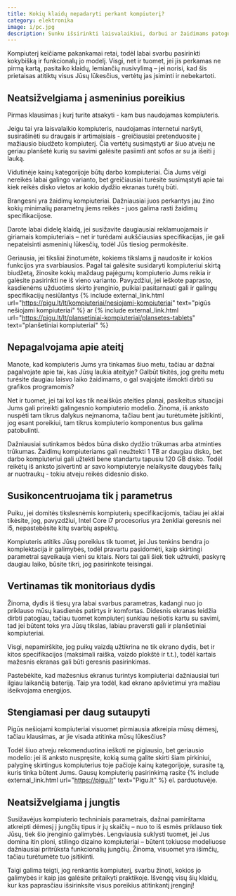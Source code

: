 ```yaml
---
title: Kokių klaidų nepadaryti perkant kompiuterį?
category: elektronika
image: i/pc.jpg
description: Sunku išsirinkti laisvalaikiui, darbui ar žaidimams patogų kompiuterį kai prekyboje toks gausus asortimentas. Pasirinkimas bus lengvesnis, jeigu išvengsite kai kurių kompiuterių pirkimo klaidų.
---
```


Kompiuterį keičiame pakankamai retai, todėl labai svarbu pasirinkti kokybišką ir funkcionalų jo modelį. Visgi, net ir tuomet, jei jis perkamas ne pirmą kartą, pasitaiko klaidų, lemiančių nusivylimą – jei norisi, kad šis prietaisas atitiktų visus Jūsų lūkesčius, vertėtų jas įsiminti ir nebekartoti.

## Neatsižvelgiama į asmeninius poreikius

Pirmas klausimas į kurį turite atsakyti - kam bus naudojamas kompiuteris.

Jeigu tai yra laisvalaikio kompiuteris, naudojamas internetui naršyti, susirašinėti su draugais ir artimaisiais - greičiausiai pretenduosite į mažiausio biudžeto kompiuterį. Čia vertėtų susimąstyti ar šiuo atveju ne geriau planšetė kurią su savimi galėsite pasiimti ant sofos ar su ja išeiti į lauką.

Vidutinėje kainų kategorijoje būtų darbo kompiuteriai. Čia Jums vėlgi nereikės labai galingo varianto, bet greičiausiai turėsite susimąstyti apie tai kiek reikės disko vietos ar kokio dydžio ekranas turėtų būti.

Brangesni yra žaidimų kompiuteriai. Dažniausiai juos perkantys jau žino kokių minimalių parametrų jiems reikės - juos galima rasti žaidimų specifikacijose.

Darote labai didelę klaidą, jei susižavite daugiausiai reklamuojamais ir giriamais kompiuteriais – net ir turėdami aukščiausias specifikacijas, jie gali nepateisinti asmeninių lūkesčių, todėl Jūs tiesiog permokėsite.

Geriausia, jei tiksliai žinotumėte, kokiems tikslams jį naudosite ir kokios
funkcijos yra svarbiausios. Pagal tai galėsite susidaryti kompiuteriui skirtą
biudžetą, žinosite kokių maždaug pajėgumų kompiuterio Jums reikia ir galėsite
pasirinkti ne iš vieno varianto. Pavyzdžiui, jei ieškote paprasto, kasdienėms
užduotims skirto įrenginio, puikiai pasitarnauti gali ir galingų specifikacijų
nesiūlantys {% include external_link.html url="https://pigu.lt/lt/kompiuteriai/nesiojami-kompiuteriai" text="pigūs nešiojami kompiuteriai" %} ar
{% include external_link.html url="https://pigu.lt/lt/plansetiniai-kompiuteriai/plansetes-tablets" text="planšetiniai kompiuteriai" %}

## Nepagalvojama apie ateitį

Manote, kad kompiuteris Jums yra tinkamas šiuo metu, tačiau ar dažnai pagalvojate apie tai, kas Jūsų laukia ateityje? Galbūt tikitės, jog greitu metu turėsite daugiau laisvo laiko žaidimams, o gal svajojate išmokti dirbti su grafikos programomis?

Net ir tuomet, jei tai kol kas tik neaiškūs ateities planai, pasikeitus situacijai Jums gali prireikti galingesnio kompiuterio modelio. Žinoma, iš anksto nuspėti tam tikrus dalykus neįmanoma, tačiau bent jau turėtumėte įsitikinti, jog esant poreikiui, tam tikrus kompiuterio komponentus bus galima patobulinti. 

Dažniausiai sutinkamos bėdos būna disko dydžio trūkumas arba atminties trūkumas. Žaidimų kompiuteriams gali neužtekti 1 TB ar daugiau disko, bet darbo kompiuteriui gali užtekti bene standartu tapusiu 120 GB disko. Todėl reikėtų iš anksto įsivertinti ar savo kompiuteryje nelaikysite daugybės failų ar nuotraukų - tokiu atveju reikės didesnio disko.

## Susikoncentruojama tik į parametrus

Puiku, jei domitės tikslesnėmis kompiuterių specifikacijomis, tačiau jei aklai tikėsite, jog, pavyzdžiui, Intel Core i7 procesorius yra ženkliai geresnis nei i5, nepastebėsite kitų svarbių aspektų.

Kompiuteris atitiks Jūsų poreikius tik tuomet, jei Jus tenkins bendra jo komplektacija ir galimybės, todėl pravartu pasidomėti, kaip skirtingi parametrai sąveikauja vieni su kitais. Nors tai gali šiek tiek užtrukti, paskyrę daugiau laiko, būsite tikri, jog pasirinkote teisingai.

## Vertinamas tik monitoriaus dydis

Žinoma, dydis iš tiesų yra labai svarbus parametras, kadangi nuo jo priklauso mūsų kasdienės patirtys ir komfortas. Didesnis ekranas leidžia dirbti patogiau, tačiau tuomet kompiuterį sunkiau nešiotis kartu su savimi, tad jei būtent toks yra Jūsų tikslas, labiau praversti gali ir planšetiniai kompiuteriai.

Visgi, nepamirškite, jog puikų vaizdą užtikrina ne tik ekrano dydis, bet ir kitos specifikacijos (maksimali raiška, vaizdo plokštė ir t.t.), todėl kartais mažesnis ekranas gali būti geresnis pasirinkimas.

Pastebėkite, kad mažesnius ekranus turintys kompiuteriai dažniausiai turi ilgiau laikančią bateriją. Taip yra todėl, kad ekrano apšvietimui yra mažiau išeikvojama energijos.

## Stengiamasi per daug sutaupyti

Pigūs nešiojami kompiuteriai visuomet pirmiausia atkreipia mūsų dėmesį, tačiau klausimas, ar jie visada atitinka mūsų lūkesčius?

Todėl šiuo atveju rekomenduotina ieškoti ne pigiausio, bet geriausio modelio: jei iš anksto nuspręsite, kokią sumą galite skirti šiam pirkiniui, palyginę skirtingus kompiuterius toje pačioje kainų kategorijoje, surasite tą, kuris tinka būtent Jums. Gausų kompiuterių pasirinkimą rasite
{% include external_link.html url="https://pigu.lt" text="Pigu.lt" %} el. parduotuvėje. 

## Neatsižvelgiama į jungtis

Susižavėjus kompiuterio techniniais parametrais, dažnai pamirštama atkreipti dėmesį į jungčių tipus ir jų skaičių – nuo to iš esmės priklauso tiek Jūsų, tiek šio įrenginio galimybės. Lengviausia suklysti tuomet, jei Jus domina itin ploni, stilingo dizaino kompiuteriai – būtent tokiuose modeliuose dažniausiai pritrūksta funkcionalių jungčių. Žinoma, visuomet yra išimčių, tačiau turėtumėte tuo įsitikinti.

Taigi galima teigti, jog renkantis kompiuterį, svarbu žinoti, kokios jo galimybės ir kaip jas galėsite pritaikyti praktikoje. Išvengę visų šių klaidų, kur kas paprasčiau išsirinksite visus poreikius atitinkantį įrenginį! 

